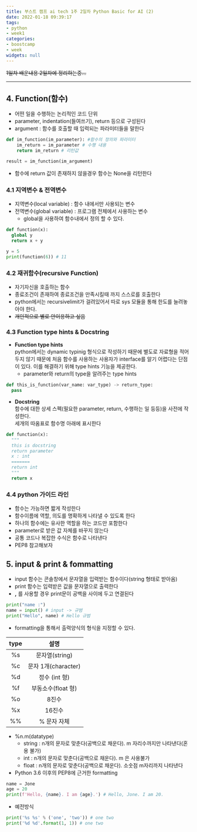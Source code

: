 ```yaml
---
title: 부스트 캠프 ai tech 1주 2일차 Python Basic for AI (2)
date: 2022-01-18 09:39:17
tags:
- python
- week1
categories:
- boostcamp
- week
widgets: null
---
```

~~1일차 배운내용 2일차에 정리하는중...~~
***
## 4. Function(함수)
* 어떤 일을 수행하는 논리적인 코드 단위
* parameter, indentation(들여쓰기), return 등으로 구성된다
* argument : 함수를 호출할 때 입력되는 파라미터들을 말한다  

```python
def im_function(im_parameter): #함수의 정의와 파라미터
    im_return = im_parameter # 수행 내용
    return im_return # 리턴값

result = im_function(im_argument)
```
* 함수에 return 값이 존재하지 않을경우 함수는 None을 리턴한다

### 4.1 지역변수 & 전역변수
* 지역변수(local variable) : 함수 내에서만 사용되는 변수
* 전역변수(global variable) : 프로그램 전체에서 사용하는 변수
  * global을 사용하여 함수내에서 정의 할 수 있다.

```python
def function(x):
  global y
  return x + y

y = 5
print(function(6)) # 11
```


### 4.2 재귀함수(recursive Function)
* 자기자신을 호출하는 함수
* 종료조건이 존재하여 종료조건을 만족시킬때 까지 스스로를 호출한다
* python에서는 recursivelimit가 걸려있어서 따로 sys 모듈을 통해 한도를 늘려놓아야 한다.
* ~~개인적으로 별로 안이용하고 싶음~~  

### 4.3 Function type hints & Docstring
* **Function type hints**  
  python에서는 dynamic typinig 형식으로 작성하기 때문에 별도로 자료형을 적어두지 않기 때문에 처음 함수를 사용하는 사용자가 interface를 알기 어렵다는 단점이 있다. 
  이를 해결하기 위해 type hints 기능을 제공한다.  
  * parameter와 return의 type을 알려주는 type hints  

```python
def this_is_function(var_name: var_type) -> return_type:
  pass
```

* **Docstring**  
  함수에 대한 상세 스펙(필요한 parameter, return, 수행하는 일 등등)을 사전에 작성한다.  
  세개의 따옴표로 함수명 아래에 표시한다
```python
def function(x):
  """
  this is docstring
  return parameter
  x : int
  =======
  return int
  """
  return x
```

### 4.4 python 가이드 라인
* 함수는 가능하면 짧게 작성한다
* 함수이름에 역할, 의도를 명확하게 나타낼 수 있도록 한다
* 하나의 함수에는 유사한 역할을 하는 코드만 포함한다
* parameter로 받은 값 자체를 바꾸지 않는다
* 공통 코드나 복잡한 수식은 함수로 나타낸다
* PEP8 참고해보자

## 5. input & print & fommatting
* input 함수는 콘솔창에서 문자열을 입력받는 함수이다(string 형태로 받아옴)
* print 함수는 입력받은 값을 문자열으로 출력한다
* **,** 를 사용할 경우 print문이 공백을 사이에 두고 연결된다
```python
print("name :")
name = input() # input -> 규범
print("Hello", name) # Hello 규범
```
* formatting을 통해서 출력양식의 형식을 지정할 수 있다.  
<center>

|type| 설명 |
|:---:|:---:|
|%s| 문자열(string)|
|%c| 문자 1개(character)|
|%d| 정수 (int 형)|
|%f| 부동소수(float 형)|
|%o| 8진수|
|%x| 16진수|
|%%| % 문자 자체|

</center>

* %n.m(datatype) 
  * string : n개의 문자로 맞춘다(공백으로 채운다). m 자리수까지만 나타낸다(혼용 불가)
  * int : n개의 문자로 맞춘다(공백으로 채운다). m 은 사용불가
  * float : n개의 문자로 맞춘다(공백으로 채운다). 소숫점 m자리까지 나타낸다
* Python 3.6 이후의 PEP8에 근거한 formatting
```python
name = Jone
age = 20
print(f'Hello, {name}. I am {age}.') # Hello, Jone. I am 20.
```

* 예전방식
```python
print('%s %s' % ('one', 'two')) # one two
print('%d %d'.format(1, 1)) # one two
```
